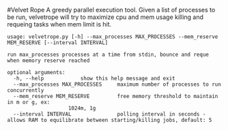 #Velvet Rope
A greedy parallel execution tool. Given a list of processes to be run, velvetrope will try to maximize cpu and mem usage killing and requeing tasks when mem limit is hit.

	usage: velvetrope.py [-h] --max_processes MAX_PROCESSES --mem_reserve MEM_RESERVE [--interval INTERVAL]

	run max_processes processes at a time from stdin, bounce and reque when memory reserve reached

	optional arguments:
	  -h, --help            show this help message and exit
	  --max_processes MAX_PROCESSES		maximum number of processes to run concurrently
	  --mem_reserve MEM_RESERVE			free memory threshold to maintain in m or g, ex:
                        1024m, 1g
	  --interval INTERVAL   			polling interval in seconds - allows RAM to equilibrate between starting/killing jobs, default: 5
